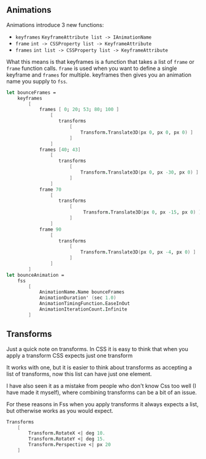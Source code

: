 ## Animations

Animations introduce 3 new functions:
- `keyframes` `KeyframeAttribute list -> IAnimationName`
- `frame`  `int -> CSSProperty list -> KeyframeAttribute`
- `frames`  `int list -> CSSProperty list -> KeyframeAttribute`

What this means is that keyframes is a function that takes a list of `frame` or `frame` function calls.
`frame` is used when you want to define a single keyframe and `frames` for multiple.
keyframes then gives you an animation name you supply to `fss`.

```fsharp
let bounceFrames =
    keyframes
        [
            frames [ 0; 20; 53; 80; 100 ]
                [
                   transforms
                       [
                           Transform.Translate3D(px 0, px 0, px 0) ]
                       ]
                ]
            frames [40; 43]
                [
                   transforms
                       [
                           Transform.Translate3D(px 0, px -30, px 0) ]
                       ]
                ]
            frame 70
                [
                   transforms
                       [
                            Transform.Translate3D(px 0, px -15, px 0) ]
                       ]
                ]
            frame 90
                [
                   transforms
                       [
                           Transform.Translate3D(px 0, px -4, px 0) ]
                       ]
                ]
        ]
let bounceAnimation =
    fss
        [
            AnimationName.Name bounceFrames
            AnimationDuration' (sec 1.0)
            AnimationTimingFunction.EaseInOut
            AnimationIterationCount.Infinite
        ]
```

## Transforms

Just a quick note on transforms. In CSS it is easy to think that when you apply a transform CSS expects just one transform

It works with one, but it is easier to think about transforms as accepting a list of transforms, now this list can have just one element.

I have also seen it as a mistake from people who don't know Css too well (I have made it myself), where combining transforms can be a bit of an issue.

For these reasons in Fss when you apply transforms it always expects a list, but otherwise works as you would expect.


```fsharp
Transforms
    [
        Transform.RotateX <| deg 10.
        Transform.RotateY <| deg 15.
        Transform.Perspective <| px 20
    ]
```
